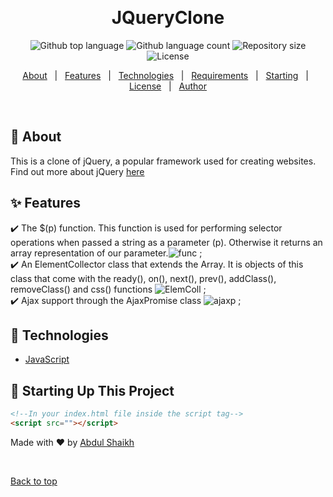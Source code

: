 <div align="center" id="top"> 


  &#xa0;

  <!-- <a href="https://jqueryclone.netlify.app">Demo</a> -->
</div>

<h1 align="center">JQueryClone</h1>

<p align="center">
  <img alt="Github top language" src="https://img.shields.io/github/languages/top/Abdul-117/jQuery-clone?color=56BEB8">

  <img alt="Github language count" src="https://img.shields.io/github/languages/count/Abdul-117/jQuery-clone?color=56BEB8">

  <img alt="Repository size" src="https://img.shields.io/github/repo-size/Abdul-117/jQuery-clone?color=56BEB8">

  <img alt="License" src="https://img.shields.io/github/license/Abdul-117/jQuery-clone?color=56BEB8">

  <!-- <img alt="Github issues" src="https://img.shields.io/github/issues/{{YOUR_GITHUB_USERNAME}}/jqueryclone?color=56BEB8" /> -->

  <!-- <img alt="Github forks" src="https://img.shields.io/github/forks/{{YOUR_GITHUB_USERNAME}}/jqueryclone?color=56BEB8" /> -->

  <!-- <img alt="Github stars" src="https://img.shields.io/github/stars/{{YOUR_GITHUB_USERNAME}}/jqueryclone?color=56BEB8" /> -->
</p>

<!-- Status -->

<!-- <h4 align="center"> 
	🚧  JQueryClone 🚀 Under construction...  🚧
</h4> 

<hr> -->

<p align="center">
  <a href="#dart-about">About</a> &#xa0; | &#xa0; 
  <a href="#sparkles-features">Features</a> &#xa0; | &#xa0;
  <a href="#rocket-technologies">Technologies</a> &#xa0; | &#xa0;
  <a href="#white_check_mark-requirements">Requirements</a> &#xa0; | &#xa0;
  <a href="#checkered_flag-starting">Starting</a> &#xa0; | &#xa0;
  <a href="#memo-license">License</a> &#xa0; | &#xa0;
  <a href="https://github.com/Abdul-117" target="_blank">Author</a>
</p>

<br>

## :dart: About ##

This is a clone of jQuery, a popular framework used for creating websites. Find out more about jQuery  [here](https://jquery.com/)

## :sparkles: Features ##

:heavy_check_mark: The $(p) function. This function is used for performing selector operations when passed a string as a parameter (p). Otherwise it returns an array representation of our parameter.![func](https://user-images.githubusercontent.com/59823103/132191565-e583e7a8-3c6d-4757-9877-ca3f560d36e7.PNG)
 ;\
:heavy_check_mark: An ElementCollector class that extends the Array. It is objects of this class that come with the ready(), on(), next(), prev(), addClass(), removeClass() and css() functions ![ElemColl](https://user-images.githubusercontent.com/59823103/132192830-c6a9537b-47d1-4a08-85ed-ebc7ea0fa260.PNG)
;\
:heavy_check_mark: Ajax support through the AjaxPromise class ![ajaxp](https://user-images.githubusercontent.com/59823103/132193638-86b23a09-460c-4709-8556-97274492bd57.PNG)
;

## :rocket: Technologies ##

- [JavaScript](https://developer.mozilla.org/en-US/docs/Web/JavaScript)


## :checkered_flag: Starting Up This Project ##

```html
<!--In your index.html file inside the script tag-->
<script src=""></script>
```



Made with :heart: by <a href="https://github.com/Abdul-117" target="_blank">Abdul Shaikh</a>

&#xa0;

<a href="#top">Back to top</a>
